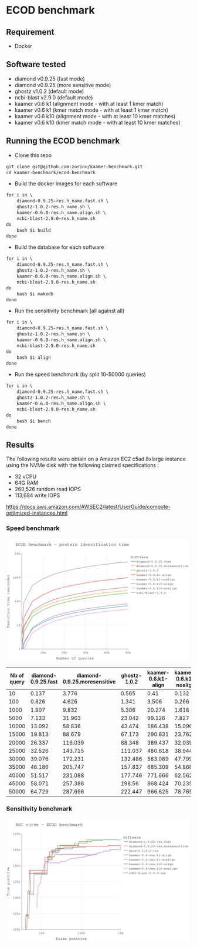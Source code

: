 # ECOD benchmark

## Requirement

* Docker

## Software tested

* diamond v0.9.25 (fast mode)
* diamond v0.9.25 (more sensitive mode)
* ghostz v1.0.2 (default mode)
* ncbi-blast v2.9.0 (default mode)
* kaamer v0.6 k1 (alignment mode - with at least 1 kmer match)
* kaamer v0.6 k1 (kmer match mode - with at least 1 kmer match)
* kaamer v0.6 k10 (alignment mode - with at least 10 kmer matches)
* kaamer v0.6 k10 (kmer match mode - with at least 10 kmer matches)

## Running the ECOD benchmark

* Clone this repo
``` shellsession
git clone git@github.com:zorino/kaamer-benchmark.git
cd kaamer-benchmark/ecod-benchmark
```

* Build the docker images for each software
``` shell
for i in \
    diamond-0.9.25-res.h_name.fast.sh \
    ghostz-1.0.2-res.h_name.sh \
    kaamer-0.6.0-res.h_name.align.sh \
    ncbi-blast-2.9.0-res.h_name.sh
do
    bash $i build
done
```

* Build the database for each software
``` shell
for i in \
    diamond-0.9.25-res.h_name.fast.sh \
    ghostz-1.0.2-res.h_name.sh \
    kaamer-0.6.0-res.h_name.align.sh \
    ncbi-blast-2.9.0-res.h_name.sh
do
    bash $i makedb
done
```

* Run the sensitivity benchmark (all against all)
``` shell
for i in \
    diamond-0.9.25-res.h_name.fast.sh \
    ghostz-1.0.2-res.h_name.sh \
    kaamer-0.6.0-res.h_name.align.sh \
    ncbi-blast-2.9.0-res.h_name.sh
do
    bash $i align
done
```

* Run the speed benchmark (by split 10-50000 queries)
``` shell
for i in \
    diamond-0.9.25-res.h_name.fast.sh \
    ghostz-1.0.2-res.h_name.sh \
    kaamer-0.6.0-res.h_name.align.sh \
    ncbi-blast-2.9.0-res.h_name.sh
do
    bash $i bench
done
```


## Results

The following results were obtain on a Amazon EC2 c5ad.8xlarge instance using the NVMe disk with the following claimed specifications :
  * 32 vCPU
  * 64G RAM
  * 260,526 random read IOPS
  * 113,684 write IOPS

https://docs.aws.amazon.com/AWSEC2/latest/UserGuide/compute-optimized-instances.html

### Speed benchmark

![benchmark_speed_plot](./ecod-benchmark/results/zz-time-bench.svg)


| Nb of query | diamond-0.9.25.fast | diamond-0.9.25.moresensitive | ghostz-1.0.2 | kaamer-0.6.k1-align | kaamer-0.6.k1-noalign | kaamer-0.6.k10-align | kaamer-0.6.k10-noalign | ncbi-blast-2.9.0 |
|-------------|---------------------|------------------------------|--------------|---------------------|-----------------------|----------------------|------------------------|------------------|
| 10          | 0.137               | 3.776                        | 0.565        | 0.41                | 0.132                 | 0.366                | 0.137                  | 0.859            |
| 100         | 0.826               | 4.626                        | 1.341        | 3.506               | 0.266                 | 1.183                | 0.161                  | 10.243           |
| 1000        | 1.907               | 9.832                        | 5.306        | 20.274              | 1.618                 | 8.53                 | 1.022                  | 88.77            |
| 5000        | 7.133               | 31.963                       | 23.042       | 99.126              | 7.827                 | 39.444               | 4.753                  | 457.067          |
| 10000       | 13.092              | 58.836                       | 43.474       | 186.438             | 15.096                | 75.066               | 9.16                   | 870.322          |
| 15000       | 19.813              | 88.679                       | 67.173       | 290.831             | 23.762                | 116.552              | 14.262                 | 1345.886         |
| 20000       | 26.337              | 116.039                      | 88.348       | 389.437             | 32.039                | 154.046              | 19.008                 | 1788.242         |
| 25000       | 32.526              | 143.715                      | 111.037      | 480.618             | 38.944                | 195.086              | 24.297                 | 2227.376         |
| 30000       | 39.076              | 172.231                      | 132.486      | 583.089             | 47.799                | 232.566              | 28.928                 | 2680.939         |
| 35000       | 46.186              | 205.747                      | 157.837      | 685.309             | 54.868                | 277.768              | 33.008                 | 3190.41          |
| 40000       | 51.517              | 231.088                      | 177.746      | 771.666             | 62.562                | 316.6                | 37.59                  | 3569.526         |
| 45000       | 58.071              | 257.386                      | 198.56       | 868.424             | 70.235                | 347.054              | 41.032                 | 4049.99          |
| 50000       | 64.729              | 287.696                      | 222.447      | 966.625             | 78.765                | 390.75               | 46.539                 | 4446.812         |


### Sensitivity benchmark

![benchmark_sensitivity_plot](./ecod-benchmark/results/zz-sensitivity-bench.svg)
